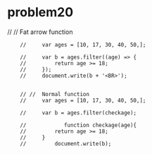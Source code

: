# problem20
 // //   Fat arrow function 

        //     var ages = [10, 17, 30, 40, 50,];

        //     var b = ages.filter((age) => {
        //         return age >= 18;
        //     });
        //     document.write(b + '<BR>');


        // //  Normal function 
        //     var ages = [10, 17, 30, 40, 50,];

        //     var b = ages.filter(checkage); 

        //            function checkage(age){
        //         return age >= 18;
        //     }
        //         document.write(b);

